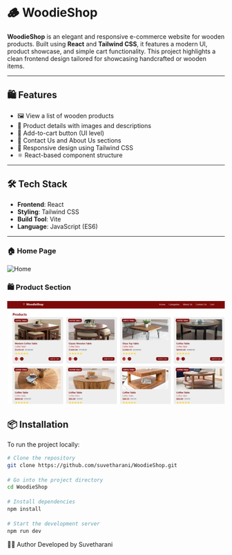 # 🪵 WoodieShop

**WoodieShop** is an elegant and responsive e-commerce website for wooden products. Built using **React** and **Tailwind CSS**, it features a modern UI, product showcase, and simple cart functionality. This project highlights a clean frontend design tailored for showcasing handcrafted or wooden items.

---

## 🛍️ Features

- 🖼️ View a list of wooden products
- 📃 Product details with images and descriptions
- 🛒 Add-to-cart button (UI level)
- 📩 Contact Us and About Us sections
- 🎨 Responsive design using Tailwind CSS
- ⚛️ React-based component structure

---

## 🛠️ Tech Stack

- **Frontend**: React
- **Styling**: Tailwind CSS
- **Build Tool**: Vite
- **Language**: JavaScript (ES6)

---

### 🏠 Home Page
![Home](./screenshots/home.png)

### 🛍️ Product Section
![Products](./screenshots/products.png)

## 📦 Installation

To run the project locally:

```bash
# Clone the repository
git clone https://github.com/suvetharani/WoodieShop.git

# Go into the project directory
cd WoodieShop

# Install dependencies
npm install

# Start the development server
npm run dev
```

🙋‍♀️ Author
Developed by Suvetharani
